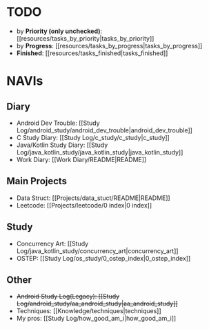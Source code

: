 
# TODO

* by **Priority (only unchecked)**: [[resources/tasks_by_priority|tasks_by_priority]]
* by **Progress**: [[resources/tasks_by_progress|tasks_by_progress]]
* **Finished**: [[resources/tasks_finished|tasks_finished]]

# NAVIs

## Diary

- Android Dev Trouble: [[Study Log/android_study/android_dev_trouble|android_dev_trouble]]
- C Study Diary: [[Study Log/c_study/c_study|c_study]]
- Java/Kotlin Study Diary: [[Study Log/java_kotlin_study/java_kotlin_study|java_kotlin_study]]
- Work Diary: [[Work Diary/README|README]]

## Main Projects

- Data Struct: [[Projects/data_stuct/README|README]]
- Leetcode: [[Projects/leetcode/0 index|0 index]]

## Study

- Concurrency Art: [[Study Log/java_kotlin_study/concurrency_art|concurrency_art]]
- OSTEP: [[Study Log/os_study/0_ostep_index|0_ostep_index]]

## Other

- ~~Android Study Log(Legacy): [[Study Log/android_study/aa_android_study|aa_android_study]]~~
- Techniques: [[Knowledge/techniques|techniques]]
- My pros: [[Study Log/how_good_am_i|how_good_am_i]]
